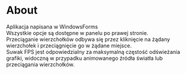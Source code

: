 # About
Aplikacja napisana w WindowsForms \
Wszystkie opcje są dostępne w panelu po prawej stronie. \
Przeciąganie wierzchołków odbywa się przez kliknięcie na żądany wierzchołek i przeciągnięcie go w żądane miejsce. \
Suwak FPS jest odpowiedzialny za maksymalną częstość odświeżania grafiki, widoczną w przypadku animowanego źródła światła lub przeciągania wierzchołków.

